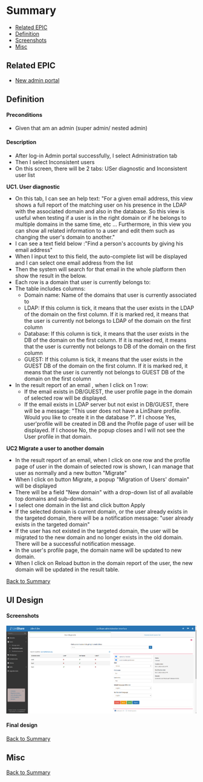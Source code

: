 # Summary

* [Related EPIC](#related-epic)
* [Definition](#definition)
* [Screenshots](#screenshots)
* [Misc](#misc)

## Related EPIC

* [New admin portal](./README.md)

## Definition

#### Preconditions

*  Given that am an admin (super admin/ nested admin)

#### Description

* After log-in Admin portal successfully, I select Administration tab
* Then I select Inconsistent users
* On this screen, there will be 2 tabs: USer diagnostic and Inconsistent user list

**UC1. User diagnostic**
 - On this tab, I can see an help text: "For a given email address, this view shows a full report of the matching user on his presence in the LDAP with the associated domain and also in the database. So this view is useful when testing if a user is in the right domain or if he belongs to multiple domains in the same time, etc ...
 Furthermore, in this view you can show all related information to a user and edit them such as changing the user's domain to another."
 - I can see a text field below :"Find a person's accounts by giving his email address"
 - When I input text to this field, the auto-complete list will be displayed and I can select one email address from the list 
 - Then the system will search for that email in the whole platform then show the result in the below.
 - Each row is a domain that user is currently belongs to:
 - The table includes columns:
   - Domain name: Name of the domains that user is currently associated to 
   - LDAP: If this column is tick, it means that the user exists in the LDAP of the domain  on the first column. If it is marked red, it means that the user is currently not belongs to LDAP of the domain on the first column
   - Database: If this column is tick, it means that the user exists in the DB of the domain on the first column. If it is marked red, it means that the user is currently not belongs to DB of the domain on the first column
   - GUEST:  If this column is tick, it means that the user exists in the GUEST DB of the domain on the first column. If it is marked red, it means that the user is currently not belongs to GUEST DB of the domain on the first column
 - In the result report of an email , when I click on 1 row:
   - If the email exists in DB/GUEST, the user profile page in the domain of selected row will be displayed. 
   - If the email exists in LDAP server but not exist in DB/GUEST, there will be a message: "This user does not have a LinShare profile. Would you like to create it in the database ?". If I choose Yes, user'profile will be created in DB and the Profile page of user will be displayed. If I choose No, the popup closes and I will not see the User profile in that domain.
 
**UC2 Migrate a user to another domain**
- In the result report of an email, when I click on one row and the profile page of user in the domain of selected row is shown, I can manage that user as normally and a new button "Migrate"
- When I click on button Migrate, a popup "Migration of Users' domain" will be displayed
- There will be a field "New domain" with a drop-down list of all available top domains and sub-domains.
- I select one domain in the list and click button Apply 
- If the selected domain is current domain, or the user already exists in the targeted domain, there will be a notification message: "user already exists in the targeted domain"
- If the user has not existed in the targeted domain, the user will be migrated to the new domain and no longer exists in the old domain. There will be a successful notification message.
- In the user's profile page, the domain name will be updated to new domain. 
- When I click on Reload button in the domain report of the user, the new domain will be updated in the result table.

[Back to Summary](#summary)

## UI Design

#### Screenshots

![story459](./mockups/459.png)

#### Final design


[Back to Summary](#summary)
## Misc

[Back to Summary](#summary)
